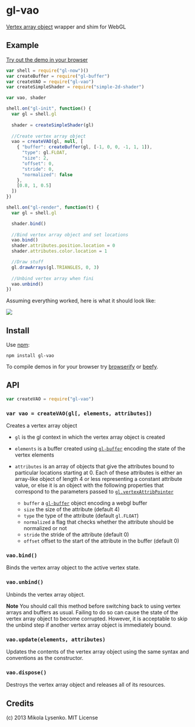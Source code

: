 gl-vao
======
[Vertex array object](http://www.khronos.org/registry/webgl/extensions/OES_vertex_array_object/) wrapper and shim for WebGL

## Example

[Try out the demo in your browser](http://mikolalysenko.github.io/gl-vao/)

```javascript
var shell = require("gl-now")()
var createBuffer = require("gl-buffer")
var createVAO = require("gl-vao")
var createSimpleShader = require("simple-2d-shader")

var vao, shader

shell.on("gl-init", function() {
  var gl = shell.gl
  
  shader = createSimpleShader(gl)
  
  //Create vertex array object
  vao = createVAO(gl, null, [
    { "buffer": createBuffer(gl, [-1, 0, 0, -1, 1, 1]),
      "type": gl.FLOAT,
      "size": 2,
      "offset": 0,
      "stride": 0,
      "normalized": false
    },
    [0.8, 1, 0.5]
  ])
})

shell.on("gl-render", function(t) {
  var gl = shell.gl

  shader.bind()
  
  //Bind vertex array object and set locations
  vao.bind()
  shader.attributes.position.location = 0
  shader.attributes.color.location = 1

  //Draw stuff
  gl.drawArrays(gl.TRIANGLES, 0, 3)
  
  //Unbind vertex array when fini
  vao.unbind()
})
```

Assuming everything worked, here is what it should look like:

<img src=https://raw.github.com/mikolalysenko/gl-vao/master/images/screenshot.png>

## Install

Use [npm](https://npmjs.org/):

    npm install gl-vao
    
To compile demos in for your browser try [browserify](https://github.com/substack/node-browserify) or [beefy](https://github.com/chrisdickinson/beefy).

## API

```javascript
var createVAO = require("gl-vao")
```

### `var vao = createVAO(gl[, elements, attributes])`
Creates a vertex array object

* `gl` is the gl context in which the vertex array object is created
* `elements` is a buffer created using [`gl-buffer`](https://github.com/mikolalysenko/gl-buffer) encoding the state of the vertex elements
* `attributes` is an array of objects that give the attributes bound to particular locations starting at 0.  Each of these attributes is either an array-like object of length 4 or less representing a constant attribute value, or else it is an object with the following properties that correspond to the parameters passed to [`gl.vertexAttribPointer`](http://www.khronos.org/opengles/sdk/docs/man/xhtml/glVertexAttribPointer.xml)

    + `buffer` a [`gl-buffer`](https://github.com/mikolalysenko/gl-buffer) object encoding a webgl buffer
    + `size` the size of the attribute (default 4)
    + `type` the type of the attribute (default `gl.FLOAT`)
    + `normalized` a flag that checks whether the attribute should be normalized or not
    + `stride` the stride of the attribute (default 0)
    + `offset` offset to the start of the attribute in the buffer (default 0)

### `vao.bind()`
Binds the vertex array object to the active vertex state.

### `vao.unbind()`
Unbinds the vertex array object.

**Note** You should call this method before switching back to using vertex arrays and buffers as usual.  Failing to do so can cause the state of the vertex array object to become corrupted.  However, it is acceptable to skip the unbind step if another vertex array object is immediately bound.

### `vao.update(elements, attributes)`
Updates the contents of the vertex array object using the same syntax and conventions as the constructor.

### `vao.dispose()`
Destroys the vertex array object and releases all of its resources.

## Credits
(c) 2013 Mikola Lysenko. MIT License
